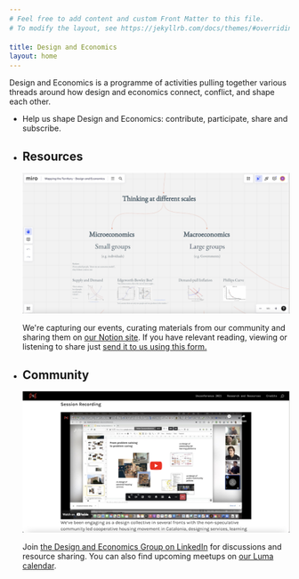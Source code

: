 ```yaml
---
# Feel free to add content and custom Front Matter to this file.
# To modify the layout, see https://jekyllrb.com/docs/themes/#overriding-theme-defaults

title: Design and Economics
layout: home
---
```

<div class="hero">
<div class="main-copy">Design and Economics is a programme of activities pulling together various threads around how <span class="red">design</span> and <span class="red">economics</span> connect, conflict, and shape each other.</div>
</div>
<div class="elements">
<ul>
<li><p class="intro">Help us shape Design and Economics: contribute, participate, share and subscribe.</p></li>
<li><h2>Resources</h2><a href='https://designandeconomics.notion.site/Design-and-Economics-76fbcdc5b69344189530ea062455f66e'><img src="assets/images/resources.png" alt="Screenshot of Miro Board about design and economics" /></a><p>We're capturing our events, curating materials from our community and sharing them on <a href='https://designandeconomics.notion.site/1eb4251ca0394a0db303c8667a734698?v=1100029d91c04a17bb73d8ccbab1e181'>our Notion site</a>. If you have relevant reading, viewing or listening to share just <a href="https://forms.gle/xFxuGD71w7dxzP3i8">send it to us using this form.</a></p></li>
<li><h2>Community</h2><img src="assets/images/community.png" alt="Screenshot of video call about housing transitions" /><p>Join <a href="https://www.linkedin.com/groups/12986178/">the Design and Economics Group on LinkedIn</a> for discussions and resource sharing. You can also find upcoming meetups on <a href="https://lu.ma/designandeconomics">our Luma calendar</a>.</p></li>
</ul>
</div>
